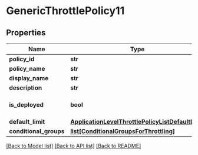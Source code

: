 # GenericThrottlePolicy11

## Properties
Name | Type | Description | Notes
------------ | ------------- | ------------- | -------------
**policy_id** | **str** |  | [optional] 
**policy_name** | **str** |  | 
**display_name** | **str** |  | [optional] 
**description** | **str** |  | [optional] 
**is_deployed** | **bool** |  | [optional] [default to False]
**default_limit** | [**ApplicationLevelThrottlePolicyListDefaultLimit**](ApplicationLevelThrottlePolicyListDefaultLimit.md) |  | [optional] 
**conditional_groups** | [**list[ConditionalGroupsForThrottling]**](ConditionalGroupsForThrottling.md) |  | [optional] 

[[Back to Model list]](../README.md#documentation-for-models) [[Back to API list]](../README.md#documentation-for-api-endpoints) [[Back to README]](../README.md)


